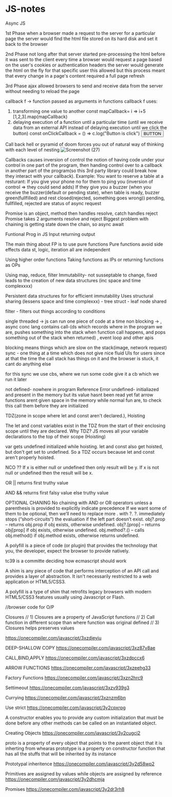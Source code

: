 # JS-notes

Async JS

1st Phase
when a browser made a request to the
server for a particular page the server
would find the html file stored on its
hard disk and set it back to the browser

2nd Phase
not long after that server started
pre-processing the html before it was
sent to the client every time a browser
would request a page based on the user's
cookies or authentication headers the
server would generate the html on the
fly for that specific user this allowed
but this process meant
that every change in a page's content
required a full page refresh

3rd Phase
ajax allowed browsers to send and receive data from
the server without needing to reload the page 

callback f -> function passed as arguments in functions
callback f uses:
1. transforming one value to another
const mapCallback= i => i+5
[1,2,3].map(mapCallback)
2. delaying execution of a function until a particular time (until we receive data from an external API instead of delaying execution until we click the button)
const onClickCallback = () => c.log("Button is click")
<button onClick={onClickCallback}>BUTTON</button>

Call back hell or pyramid of doom forces you out of natural way of thinking with each level of nesting
![Screenshot (27)](https://user-images.githubusercontent.com/67150257/155607371-c8eaad17-5e6a-4bed-9626-ba84ad507267.png)

Callbacks causes inversion of control
the notion of having code under your control in one part of the program, 
then handing control over to a callback in another part of the program(so this 3rd party library could break how they interact with your callback).
Example:
You want to reserve a table at a resturant:
If you give your phone no for them to ping you (inversion of control => they could send adds)
If they give you a buzzer (when you receive the buzzer(default or pending state), when table is ready, buzzer green(fullfilled) and rest closed(rejected, something goes wrong))
pending, fullfilled, rejected are status of async request

Promise is an object, method then handles resolve, catch handles reject
Promise takes 2 arguments resolve and reject
Biggest problem with chaining is getting state down the chain, so async await


Funtional Prog in JS
Input returning output

The main thing about FP is to use pure functions 
Pure functions avoid side effects
data st, logic, iteration all are independent

Using higher order functions
Taking functions as IPs or returning functions as OPs

Using map, reduce, filter
Immutability- not susseptable to change, fixed
leads to the creation of new data structures (inc space and time complexxxx)

Persistent data structures for for efficient immutability
Uses structural sharing (lessens space and time complexxx) - tree struct - leaf node shared 

filter - filters out things according to conditions

single threaded -> js can run one piece of code at a time
non blocking -> , async conc lang
contains call-(ds which records where in the program we are, pushes something into the stack when function call happens, and pops something out of the stack when returned)
, event loop and other apis

blocking means things which are slow on the stack(image, network request)
sync - one thing at a time which does not give nice fluid UIs for users since at that the time the call stack has things on it and the browser is stuck, it cant do anything else

for this sync we use  cbs, where we run some code give it a cb which we run it later

not defined- nowhere in program Reference Error
undefined- initialiazed and present in the memory but its value hasnt been read yet
fat arrow functions arent given space in the memory while normal fun are, to check this  call them before they are initialized

TDZ(zone in scope where let and const aren't declared.), Hoisting

The let and const variables exist in the TDZ from the start of their enclosing scope until they are declared.
Why TDZ?
JS moves all your variable declarations to the top of their scope (Hoisting)

var gets undefined initialized while hoisting.
let and const also get hoisted, but don't get set to undefined. So a TDZ occurs because let and const aren't properly hoisted.

NCO ??
If x is either null or undefined then only result will be y.
If x is not null or undefined then the result will be x.

OR ||
returns first truthy value

AND &&
returns first falsy value else truthy value

OPTIONAL CHANING
No chaining with AND or OR operators unless a parenthesis is provided to explicitly indicate precedence
If we want some of them to be optional, then we’ll need to replace more . with ?.
?. immediately stops (“short-circuits”) the evaluation if the left part doesn’t exist.
obj?.prop – returns obj.prop if obj exists, otherwise undefined.
obj?.[prop] – returns obj[prop] if obj exists, otherwise undefined.
obj.method?.() – calls obj.method() if obj.method exists, otherwise returns undefined.

A polyfill is a piece of code (or plugin) that provides the technology that you, the developer, expect the browser to provide natively. 

tc39 is a committe deciding how ecmascript should work

A shim is any piece of code that performs interception of an API call and provides a layer of abstraction. It isn't necessarily restricted to a web application or HTML5/CSS3.

A polyfill is a type of shim that retrofits legacy browsers with modern HTML5/CSS3 features usually using Javascript or Flash.

//browser code for O/P

Closures
// 1) Closures are a property of JavaScript functions
// 2) Call function in different scope than where function was original defined
// 3) Closures helps preserves values



https://onecompiler.com/javascript/3xzdjeyju

DEEP-SHALLOW COPY
https://onecompiler.com/javascript/3xz87v8ae

CALL,BIND,APPLY
https://onecompiler.com/javascript/3xzdpccx6

ARROW FUNCTIONS
https://onecompiler.com/javascript/3xzeehg33

Factory Functions
https://onecompiler.com/javascript/3xzn2hrc9

Settimeout
https://onecompiler.com/javascript/3xzv939g3

Currying
https://onecompiler.com/javascript/3xznzm6bn

Use strict
https://onecompiler.com/javascript/3y2cpxrpg

A constructor enables you to provide any custom initialization that must be done before any other methods can be called on an instantiated object.

Creating Objects
https://onecompiler.com/javascript/3y2cugcj2 

proto is a property of every object that points to the parent object that it is inherting from whearas prototype is a property on constructor function that has all the stuffs that will be inherited by its instance

Prototypal inheritence
https://onecompiler.com/javascript/3y2d58wp2

Primitives are assigned by values while objects are assigned by reference
https://onecompiler.com/javascript/3y2dhcmja


Promises
https://onecompiler.com/javascript/3y2dr3rh8





